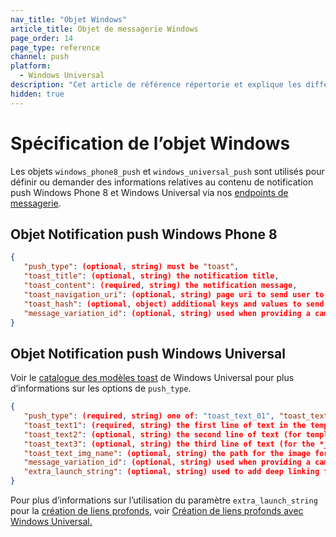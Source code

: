 ```yaml
---
nav_title: "Objet Windows"
article_title: Objet de messagerie Windows
page_order: 14
page_type: reference
channel: push
platform:
  - Windows Universal
description: "Cet article de référence répertorie et explique les différents objets Windows utilisés chez Braze."
hidden: true
---
```

# Spécification de l’objet Windows

Les objets `windows_phone8_push` et `windows_universal_push` sont utilisés pour définir ou demander des informations relatives au contenu de notification push Windows Phone 8 et Windows Universal via nos [endpoints de messagerie]({{site.baseurl}}/api/endpoints/messaging).

## Objet Notification push Windows Phone 8

```json
{
   "push_type": (optional, string) must be "toast",
   "toast_title": (optional, string) the notification title,
   "toast_content": (required, string) the notification message,
   "toast_navigation_uri": (optional, string) page uri to send user to,
   "toast_hash": (optional, object) additional keys and values to send,
   "message_variation_id": (optional, string) used when providing a campaign_id to specify which message variation this message should be tracked under (must be a Windows Phone 8 Push Message)
}
```

## Objet Notification push Windows Universal

Voir le [catalogue des modèles toast][32] de Windows Universal pour plus d’informations sur les options de `push_type`.

```json
{
   "push_type": (required, string) one of: "toast_text_01", "toast_text_02", "toast_text_03", "toast_text_04", "toast_image_and_text_01", "toast_image_and_text_02", "toast_image_and_text_03", or "toast_image_and_text_04",
   "toast_text1": (required, string) the first line of text in the template,
   "toast_text2": (optional, string) the second line of text (for templates with > 1 line of text),
   "toast_text3": (optional, string) the third line of text (for the *_04 templates),
   "toast_text_img_name": (optional, string) the path for the image for the templates that include an image,
   "message_variation_id": (optional, string) used when providing a campaign_id to specify which message variation this message should be tracked under (must be a Windows Universal Push Message),
   "extra_launch_string": (optional, string) used to add deep linking functionality by passing extra values to the launch string
}
```

Pour plus d’informations sur l’utilisation du paramètre `extra_launch_string` pour la [création de liens profonds][38], voir [Création de liens profonds avec Windows Universal.][37]

[32]: https://msdn.microsoft.com/en-us/library/windows/apps/hh761494.aspx
[37]: {{site.baseurl}}/developer_guide/platform_integration_guides/windows_universal/push_notifications/integration/#step-4-deep-linking-from-push-into-your-app
[38]: {{site.baseurl}}/user_guide/personalization_and_dynamic_content/deep_linking_to_in-app_content/#what-is-deep-linking

